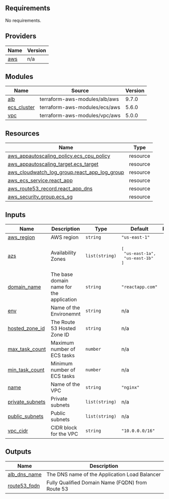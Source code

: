 ## Requirements

No requirements.

## Providers

| Name | Version |
|------|---------|
| <a name="provider_aws"></a> [aws](#provider\_aws) | n/a |

## Modules

| Name | Source | Version |
|------|--------|---------|
| <a name="module_alb"></a> [alb](#module\_alb) | terraform-aws-modules/alb/aws | 9.7.0 |
| <a name="module_ecs_cluster"></a> [ecs\_cluster](#module\_ecs\_cluster) | terraform-aws-modules/ecs/aws | 5.6.0 |
| <a name="module_vpc"></a> [vpc](#module\_vpc) | terraform-aws-modules/vpc/aws | 5.0.0 |

## Resources

| Name | Type |
|------|------|
| [aws_appautoscaling_policy.ecs_cpu_policy](https://registry.terraform.io/providers/hashicorp/aws/latest/docs/resources/appautoscaling_policy) | resource |
| [aws_appautoscaling_target.ecs_target](https://registry.terraform.io/providers/hashicorp/aws/latest/docs/resources/appautoscaling_target) | resource |
| [aws_cloudwatch_log_group.react_app_log_group](https://registry.terraform.io/providers/hashicorp/aws/latest/docs/resources/cloudwatch_log_group) | resource |
| [aws_ecs_service.react_app](https://registry.terraform.io/providers/hashicorp/aws/latest/docs/resources/ecs_service) | resource |
| [aws_route53_record.react_app_dns](https://registry.terraform.io/providers/hashicorp/aws/latest/docs/resources/route53_record) | resource |
| [aws_security_group.ecs_sg](https://registry.terraform.io/providers/hashicorp/aws/latest/docs/resources/security_group) | resource |

## Inputs

| Name | Description | Type | Default | Required |
|------|-------------|------|---------|:--------:|
| <a name="input_aws_region"></a> [aws\_region](#input\_aws\_region) | AWS region | `string` | `"us-east-1"` | no |
| <a name="input_azs"></a> [azs](#input\_azs) | Availability Zones | `list(string)` | <pre>[<br>  "us-east-1a",<br>  "us-east-1b"<br>]</pre> | no |
| <a name="input_domain_name"></a> [domain\_name](#input\_domain\_name) | The base domain name for the application | `string` | `"reactapp.com"` | no |
| <a name="input_env"></a> [env](#input\_env) | Name of the Environemnt | `string` | n/a | yes |
| <a name="input_hosted_zone_id"></a> [hosted\_zone\_id](#input\_hosted\_zone\_id) | The Route 53 Hosted Zone ID | `string` | n/a | yes |
| <a name="input_max_task_count"></a> [max\_task\_count](#input\_max\_task\_count) | Maximum number of ECS tasks | `number` | n/a | yes |
| <a name="input_min_task_count"></a> [min\_task\_count](#input\_min\_task\_count) | Minimum number of ECS tasks | `number` | n/a | yes |
| <a name="input_name"></a> [name](#input\_name) | Name of the VPC | `string` | `"nginx"` | no |
| <a name="input_private_subnets"></a> [private\_subnets](#input\_private\_subnets) | Private subnets | `list(string)` | n/a | yes |
| <a name="input_public_subnets"></a> [public\_subnets](#input\_public\_subnets) | Public subnets | `list(string)` | n/a | yes |
| <a name="input_vpc_cidr"></a> [vpc\_cidr](#input\_vpc\_cidr) | CIDR block for the VPC | `string` | `"10.0.0.0/16"` | no |

## Outputs

| Name | Description |
|------|-------------|
| <a name="output_alb_dns_name"></a> [alb\_dns\_name](#output\_alb\_dns\_name) | The DNS name of the Application Load Balancer |
| <a name="output_route53_fqdn"></a> [route53\_fqdn](#output\_route53\_fqdn) | Fully Qualified Domain Name (FQDN) from Route 53 |
